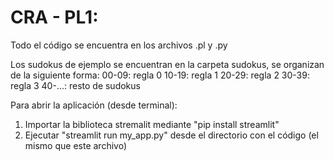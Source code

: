 # CRA - PL1: 

Todo el código se encuentra en los archivos .pl y .py

Los sudokus de ejemplo se encuentran en la carpeta sudokus, se organizan de la siguiente forma:
00-09: regla 0
10-19: regla 1
20-29: regla 2
30-39: regla 3
40-...: resto de sudokus

Para abrir la aplicación (desde terminal):

1. Importar la biblioteca stremalit mediante "pip install streamlit"
2. Ejecutar "streamlit run my_app.py" desde el directorio con el código (el mismo que este archivo)
